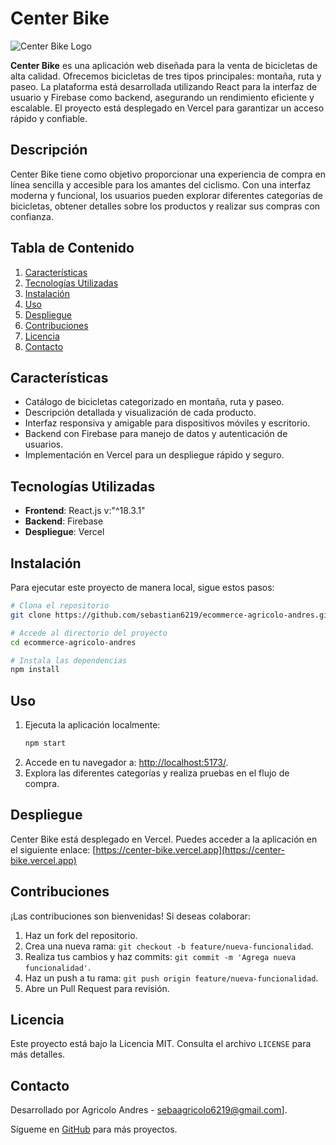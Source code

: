 # Center Bike

![Center Bike Logo](https://centerbike.com.ar/wp-content/uploads/2024/01/cb-color-y-negro.png)

**Center Bike** es una aplicación web diseñada para la venta de bicicletas de alta calidad. Ofrecemos bicicletas de tres tipos principales: montaña, ruta y paseo. La plataforma está desarrollada utilizando React para la interfaz de usuario y Firebase como backend, asegurando un rendimiento eficiente y escalable. El proyecto está desplegado en Vercel para garantizar un acceso rápido y confiable.

## Descripción

Center Bike tiene como objetivo proporcionar una experiencia de compra en línea sencilla y accesible para los amantes del ciclismo. Con una interfaz moderna y funcional, los usuarios pueden explorar diferentes categorías de bicicletas, obtener detalles sobre los productos y realizar sus compras con confianza.

## Tabla de Contenido

1. [Características](#características)
2. [Tecnologías Utilizadas](#tecnologías-utilizadas)
3. [Instalación](#instalación)
4. [Uso](#uso)
5. [Despliegue](#despliegue)
6. [Contribuciones](#contribuciones)
7. [Licencia](#licencia)
8. [Contacto](#contacto)

## Características

- Catálogo de bicicletas categorizado en montaña, ruta y paseo.
- Descripción detallada y visualización de cada producto.
- Interfaz responsiva y amigable para dispositivos móviles y escritorio.
- Backend con Firebase para manejo de datos y autenticación de usuarios.
- Implementación en Vercel para un despliegue rápido y seguro.

## Tecnologías Utilizadas

- **Frontend**: React.js v:"^18.3.1"
- **Backend**: Firebase
- **Despliegue**: Vercel

## Instalación

Para ejecutar este proyecto de manera local, sigue estos pasos:

```bash
# Clona el repositorio
git clone https://github.com/sebastian6219/ecommerce-agricolo-andres.git

# Accede al directorio del proyecto
cd ecommerce-agricolo-andres

# Instala las dependencias
npm install
```

## Uso

1. Ejecuta la aplicación localmente:
   ```bash
   npm start
   ```
2. Accede en tu navegador a: [http://localhost:5173/](http://localhost:5173/).
3. Explora las diferentes categorías y realiza pruebas en el flujo de compra.

## Despliegue

Center Bike está desplegado en Vercel. Puedes acceder a la aplicación en el siguiente enlace:
[https://center-bike.vercel.app](https://center-bike.vercel.app)

## Contribuciones

¡Las contribuciones son bienvenidas! Si deseas colaborar:

1. Haz un fork del repositorio.
2. Crea una nueva rama: `git checkout -b feature/nueva-funcionalidad`.
3. Realiza tus cambios y haz commits: `git commit -m 'Agrega nueva funcionalidad'`.
4. Haz un push a tu rama: `git push origin feature/nueva-funcionalidad`.
5. Abre un Pull Request para revisión.

## Licencia

Este proyecto está bajo la Licencia MIT. Consulta el archivo `LICENSE` para más detalles.

## Contacto

Desarrollado por Agricolo Andres - sebaagricolo6219@gmail.com].

Sígueme en [GitHub](https://github.com/sebastian6219) para más proyectos.
